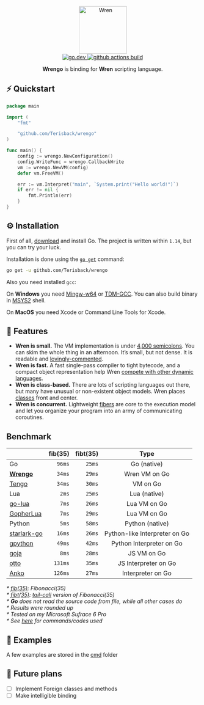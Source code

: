 <p align="center">
    <a hrer="http://wren.io">
        <img alt="Wren" height="125" src="http://wren.io/wren.svg">
    </a>
    <br>
    <a href="https://pkg.go.dev/github.com/Terisback/wrengo?tab=doc">
        <img alt="go.dev" src="https://img.shields.io/badge/go.dev-007d9c?logo=go&logoColor=white&style=flat-square">
    </a>
    <a href="https://github.com/Terisback/wrengo/actions?query=workflow%3ABuild">
        <img alt="github actions build" src="https://img.shields.io/github/workflow/status/Terisback/wrengo/Build?style=flat-square&logo=github">
    </a>
</p>
<p align="center">
    <b>Wrengo</b> is binding for <b>Wren</b> scripting language.
</p>

## ⚡️ Quickstart

```go
package main

import (
    "fmt"

    "github.com/Terisback/wrengo"
)

func main() {
    config := wrengo.NewConfiguration()
    config.WriteFunc = wrengo.CallbackWrite
    vm := wrengo.NewVM(config)
    defer vm.FreeVM()

    err := vm.Interpret("main", `System.print("Hello world!")`)
    if err != nil {
        fmt.Println(err)
    }
}
```

## ⚙️ Installation

First of all, [download](https://golang.org/dl/) and install Go. The project is written within `1.14`, but you can try your luck.

Installation is done using the [`go get`](https://golang.org/cmd/go/#hdr-Add_dependencies_to_current_module_and_install_them) command:

```bash
go get -u github.com/Terisback/wrengo
```

Also you need installed `gcc`:

On <b>Windows</b> you need [Mingw-w64](https://mingw-w64.org) or [TDM-GCC](http://tdm-gcc.tdragon.net/).
You can also build binary in [MSYS2](https://msys2.github.io/) shell.

On <b>MacOS</b> you need Xcode or Command Line Tools for Xcode.

## 🎯 Features

- <b>Wren is small.</b> The VM implementation is under [4,000 semicolons](https://github.com/wren-lang/wren/tree/master/src). You can skim the whole thing in an afternoon. It’s small, but not dense. It is readable and [lovingly-commented](https://github.com/wren-lang/wren/blob/46c1ba92492e9257aba6418403161072d640cb29/src/wren_value.h#L378-L433).
- <b>Wren is fast.</b> A fast single-pass compiler to tight bytecode, and a compact object representation help Wren [compete with other dynamic languages](http://wren.io/performance.html).
- <b>Wren is class-based.</b> There are lots of scripting languages out there, but many have unusual or non-existent object models. Wren places [classes](http://wren.io/classes.html) front and center.
- <b>Wren is concurrent.</b> Lightweight [fibers](http://wren.io/concurrency.html) are core to the execution model and let you organize your program into an army of communicating coroutines.

## Benchmark

| | fib(35) | fibt(35) |  Type  |
| :--- |    ---: |     ---: |  :---: |
| Go | `96ms` | `25ms` | Go (native) |
| [**Wrengo**](https://github.com/Terisback/wrengo) | `34ms` | `29ms` | Wren VM on Go |
| [Tengo](https://github.com/d5/tengo) | `34ms` | `30ms` | VM on Go |
| Lua | `2ms` | `25ms` | Lua (native) |
| [go-lua](https://github.com/Shopify/go-lua) | `7ms` | `26ms` | Lua VM on Go |
| [GopherLua](https://github.com/yuin/gopher-lua) | `7ms` | `29ms` | Lua VM on Go |
| Python | `5ms` | `58ms` | Python (native) |
| [starlark-go](https://github.com/google/starlark-go) | `16ms` | `26ms` | Python-like Interpreter on Go |
| [gpython](https://github.com/go-python/gpython) | `49ms` | `42ms` | Python Interpreter on Go |
| [goja](https://github.com/dop251/goja) | `8ms` | `28ms` | JS VM on Go |
| [otto](https://github.com/robertkrimen/otto) | `131ms` | `35ms` | JS Interpreter on Go |
| [Anko](https://github.com/mattn/anko) | `126ms` | `27ms` | Interpreter on Go |

_* [fib(35)](https://github.com/Terisback/wrengobench/blob/master/code/fib.wren):
Fibonacci(35)_  
_* [fibt(35)](https://github.com/Terisback/wrengobench/blob/master/code/fibtc.wren):
[tail-call](https://en.wikipedia.org/wiki/Tail_call) version of Fibonacci(35)_  
_* **Go** does not read the source code from file, while all other cases do_  
_* Results were rounded up_  
_* Tested on my Microsoft Sufrace 6 Pro_  
_* See [here](https://github.com/Terisback/wrengobench) for commands/codes used_

## 👀 Examples

A few examples are stored in the [cmd](https://github.com/Terisback/wrengo/tree/master/cmd) folder

## 🧬 Future plans

- [ ] Implement Foreign classes and methods
- [ ] Make intelligible binding
